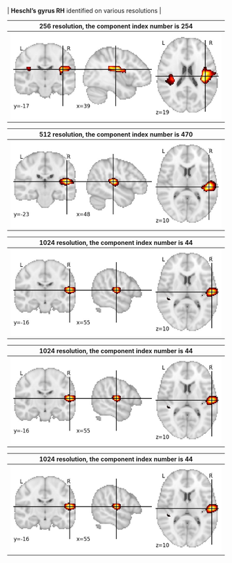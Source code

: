 


| **Heschl’s gyrus RH** identified on various resolutions |

| 256 resolution, the component index number is 254|  
|:---:|  
| ![Component 256](../256/final/254.jpg "From component 256: Heschl’s gyrus RH") |

| 512 resolution, the component index number is 470|  
|:---:|  
| ![Component 512](../512/final/470.jpg "From component 512: Heschl’s gyrus RH") |

| 1024 resolution, the component index number is 44|  
|:---:|  
| ![Component 1024](../1024/final/44.jpg "From component 1024: Heschl’s gyrus RH") |

| 1024 resolution, the component index number is 44|  
|:---:|  
| ![Component 1024](../1024/final/44.jpg "From component 1024: Heschl’s gyrus RH") |

| 1024 resolution, the component index number is 44|  
|:---:|  
| ![Component 1024](../1024/final/44.jpg "From component 1024: Heschl’s gyrus RH") |